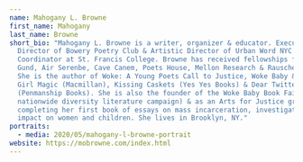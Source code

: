 ```yaml
---
name: Mahogany L. Browne
first_name: Mahogany
last_name: Browne
short_bio: "Mahogany L. Browne is a writer, organizer & educator. Executive
  Director of Bowery Poetry Club & Artistic Director of Urban Word NYC & Poetry
  Coordinator at St. Francis College. Browne has received fellowships from Agnes
  Gund, Air Serenbe, Cave Canem, Poets House, Mellon Research & Rauschenberg.
  She is the author of Woke: A Young Poets Call to Justice, Woke Baby & Black
  Girl Magic (Macmillan), Kissing Caskets (Yes Yes Books) & Dear Twitter
  (Penmanship Books). She is also the founder of the Woke Baby Book Fair (a
  nationwide diversity literature campaign) & as an Arts for Justice grantee, is
  completing her first book of essays on mass incarceration, investigating its
  impact on women and children. She lives in Brooklyn, NY."
portraits:
  - media: 2020/05/mahogany-l-browne-portrait
website: https://mobrowne.com/index.html
---
```

